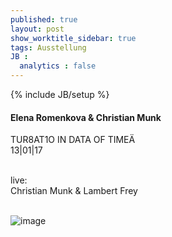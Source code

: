 ```yaml
---
published: true
layout: post
show_worktitle_sidebar: true
tags: Ausstellung
JB :
  analytics : false
---
```


{% include JB/setup %}




<p>
<h4>Elena Romenkova & Christian Munk</h4>
TUR8AT1O IN DATA OF TIMEÄ
<br />
13|01|17
<br /><br />
<p style="font-size:14px">
live:<br />
Christian Munk & Lambert Frey
</p>

<br />
<img src="{{ site.url }}/images/romenkova.jpg" alt="image">
<br /><br />
</p>



